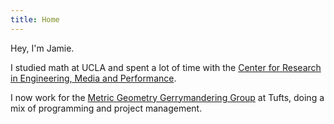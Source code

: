```yaml
---
title: Home
---
```


<div class="middle">
<p>Hey, I'm Jamie.</p>

<p>I studied math at UCLA and spent a lot of time with the <a href="https://remap.ucla.edu">Center for Research in Engineering, Media and Performance</a>.</p>

<p>I now work for the <a href="https://mggg.org">Metric Geometry Gerrymandering Group</a> at Tufts, doing a mix of programming and project management.</p>
</div>